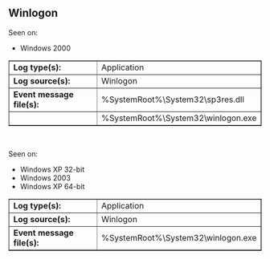 ## Winlogon

Seen on:
* Windows 2000

<table border="1" class="docutils">
  <tbody>
    <tr>
      <td><b>Log type(s):</b></td>
      <td>Application</td>
    </tr>
    <tr>
      <td><b>Log source(s):</b></td>
      <td>Winlogon</td>
    </tr>
    <tr>
      <td><b>Event message file(s):</b></td>
      <td>%SystemRoot%\System32\sp3res.dll</td>
    </tr>
    <tr>
      <td>&nbsp;</td>
      <td>%SystemRoot%\System32\winlogon.exe</td>
    </tr>
  </tbody>
</table>

&nbsp;

Seen on:
* Windows XP 32-bit
* Windows 2003
* Windows XP 64-bit

<table border="1" class="docutils">
  <tbody>
    <tr>
      <td><b>Log type(s):</b></td>
      <td>Application</td>
    </tr>
    <tr>
      <td><b>Log source(s):</b></td>
      <td>Winlogon</td>
    </tr>
    <tr>
      <td><b>Event message file(s):</b></td>
      <td>%SystemRoot%\System32\winlogon.exe</td>
    </tr>
  </tbody>
</table>

&nbsp;

